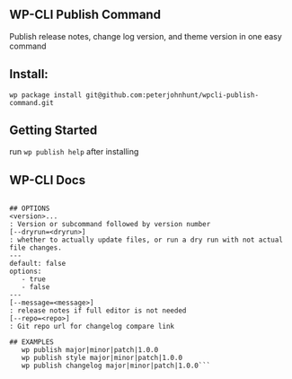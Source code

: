 ## WP-CLI Publish Command
Publish release notes, change log version, and theme version in one easy command

## Install:
`wp package install git@github.com:peterjohnhunt/wpcli-publish-command.git`

## Getting Started
run `wp publish help` after installing

## WP-CLI Docs
```Publish version of site and theme

## OPTIONS
<version>...
: Version or subcommand followed by version number
[--dryrun=<dryrun>]
: whether to actually update files, or run a dry run with not actual file changes.
---
default: false
options:
   - true
   - false
---
[--message=<message>]
: release notes if full editor is not needed
[--repo=<repo>]
: Git repo url for changelog compare link

## EXAMPLES
   wp publish major|minor|patch|1.0.0
   wp publish style major|minor|patch|1.0.0
   wp publish changelog major|minor|patch|1.0.0```